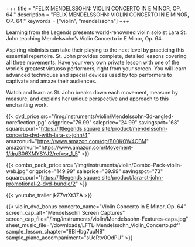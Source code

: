+++
title = "FELIX MENDELSSOHN: VIOLIN CONCERTO IN E MINOR, OP. 64."
description = "FELIX MENDELSSOHN: VIOLIN CONCERTO IN E MINOR, OP. 64."
keywords = ["violin", "mendelssohn"]
+++

Learning from the Legends presents world-renowned violin soloist Lara St. John teaching Mendelssohn’s Violin Concerto in E Minor, Op. 64.

Aspiring violinists can take their playing to the next level by practicing this essential repertoire. St. John provides complete, detailed lessons covering all three movements. Have your very own private lesson with one of the world’s greatest virtuoso performers, right from your screen. You will learn advanced techniques and special devices used by top performers to captivate and amaze their audiences.

Watch and learn as St. John breaks down each movement, measure by measure, and explains her unique perspective and approach to this enchanting work.

{{< dvd_price src="/img/instruments/violin/Mendelssohn-3d-angled-noreflection.jpg" origprice="79.99" saleprice="24.99" savingspct="68" squareupurl="https://lftlegends.square.site/product/mendelssohn-concerto-dvd-with-lara-st-john/4" amazonurl="https://www.amazon.com/dp/B00KOW4CBM" amazonivurl="https://www.amazon.com/Movement-1/dp/B06XMYSYJ2/ref=sr_1_5" >}}

{{< combo_pack_price src="/img/instruments/violin/Combo-Pack-violin-web.jpg" origprice="149.99" saleprice="39.99" savingspct="73" squareupurl="https://lftlegends.square.site/product/lara-st-john-promotional-2-dvd-bundle/2" >}}

{{< youtube_trailer jkZ7vrXt3ZA >}}

{{< violin_dvd_bonus concerto_name="Violin Concerto in E Minor, Op. 64"
    screen_cap_alt="Mendelssohn Screen Captures"
    screen_cap_file="/img/instruments/violin/Mendelssohn-Features-caps.jpg"
    sheet_music_file="/downloads/LFTL-Mendelssohn_Violin_Concerto.pdf"
    sample_lesson_chapter="8BIHbg7uuN8"
    sample_piano_accompaniment="sUcRtv0OdPU" >}}
